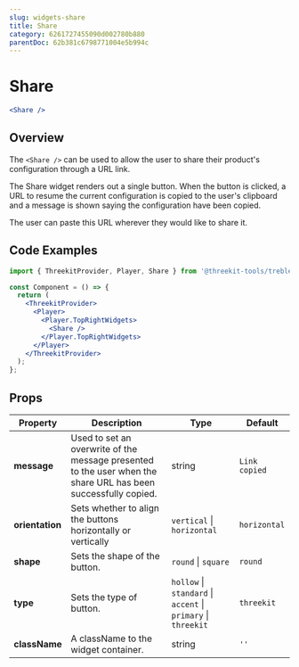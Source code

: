 ```yaml
---
slug: widgets-share
title: Share
category: 6261727455090d002780b880
parentDoc: 62b381c6798771004e5b994c
---
```


# Share

```jsx
<Share />
```

## Overview

The `<Share />` can be used to allow the user to share their product's configuration through a URL link.

The Share widget renders out a single button. When the button is clicked, a URL to resume the current configuration is copied to the user's clipboard and a message is shown saying the configuration have been copied.

The user can paste this URL wherever they would like to share it.

## Code Examples

```jsx
import { ThreekitProvider, Player, Share } from '@threekit-tools/treble';

const Component = () => {
  return (
    <ThreekitProvider>
      <Player>
        <Player.TopRightWidgets>
          <Share />
        </Player.TopRightWidgets>
      </Player>
    </ThreekitProvider>
  );
};
```

## Props

| Property        | Description                                                                                                    | Type                                                          | Default       |
| --------------- | -------------------------------------------------------------------------------------------------------------- | ------------------------------------------------------------- | ------------- |
| **message**     | Used to set an overwrite of the message presented to the user when the share URL has been successfully copied. | string                                                        | `Link copied` |
| **orientation** | Sets whether to align the buttons horizontally or vertically                                                   | `vertical` \| `horizontal`                                    | `horizontal`  |
| **shape**       | Sets the shape of the button.                                                                                  | `round` \| `square`                                           | `round`       |
| **type**        | Sets the type of button.                                                                                       | `hollow` \| `standard` \| `accent` \| `primary` \| `threekit` | `threekit`    |
| **className**   | A className to the widget container.                                                                           | string                                                        | `''`          |
